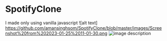 # SpotifyClone
I made only using vanilla javascript
![alt text] https://github.com/amansinghsom/SpotifyClone/blob/master/images/Screenshot%20from%202023-01-25%2011-01-30.png
![image description]((https://github.com/amansinghsom/SpotifyClone/blob/master/images/Screenshot%20from%202023-01-25%2011-01-30.png))

